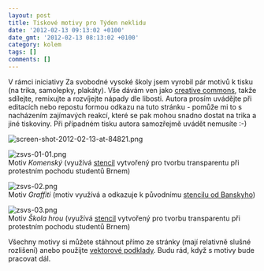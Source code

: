 ```yaml
---
layout: post
title: Tiskové motivy pro Týden neklidu
date: '2012-02-13 09:13:02 +0100'
date_gmt: '2012-02-13 08:13:02 +0100'
category: kolem
tags: []
comments: []
---
```

<p>V rámci iniciativy Za svobodné vysoké školy jsem vyrobil pár motivů k tisku (na trika, samolepky, plakáty). Vše dávám ven jako <a href="http://creativecommons.org/licenses/by/3.0/deed.cs">creative commons</a>, takže sdílejte, remixujte a rozvíjejte nápady dle libosti. Autora prosím uvádějte při editacích nebo repostu formou odkazu na tuto stránku - pomůže mi to s nacházením zajímavých reakcí, které se pak mohou snadno dostat na trika a jiné tiskoviny. Při případném tisku autora samozřejmě uvádět nemusíte :-)</p>
<p><img src='%base_url%/assets/wp-uploads/2012/02/screen-shot-2012-02-13-at-84821.png' alt='screen-shot-2012-02-13-at-84821.png' /></p>
<p><img src='%base_url%/assets/wp-uploads/2012/02/zsvs-01-01.png' alt='zsvs-01-01.png' /><br />
Motiv <em>Komenský</em> (využívá <a href="https://www.facebook.com/photo.php?fbid=220802894678085&set=a.220800888011619.50557.100002451277946&type=1&theater">stencil</a> vytvořený pro tvorbu transparentu při protestním pochodu studentů Brnem)</p>
<p><img src='%base_url%/assets/wp-uploads/2012/02/zsvs-02.png' alt='zsvs-02.png' /><br />
Motiv <em>Graffiti</em> (motiv využívá a odkazuje k původnímu <a href="http://www.banksy-prints.com/wp-content/uploads/2010/05/banksy-boston.jpg">stencilu od Banskyho</a>)</p>
<p><img src='%base_url%/assets/wp-uploads/2012/02/zsvs-03.png' alt='zsvs-03.png' /><br />
Motiv <em>Škola hrou</em> (využívá <a href="https://www.facebook.com/photo.php?fbid=220803028011405&set=a.220800888011619.50557.100002451277946&type=3&theater">stencil</a> vytvořený pro tvorbu transparentu při protestním pochodu studentů Brnem)</p>
<p>Všechny motivy si můžete stáhnout přímo ze stránky (mají relativně slušné rozlišení) anebo použijte <a href='%base_url%/assets/wp-uploads/2012/02/zsvs.ai' title='zsvs.ai'>vektorové podklady</a>. Budu rád, když s motivy bude pracovat dál.</p>
